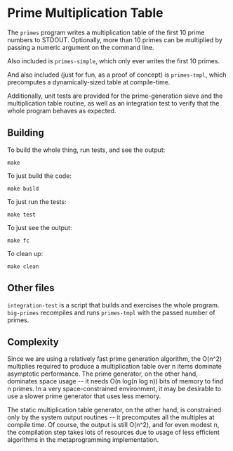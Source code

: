 # Prime Multiplication Table

The `primes` program writes a multiplication table of the first 10 prime
numbers to STDOUT. Optionally, more than 10 primes can be multiplied by passing
a numeric argument on the command line.

Also included is `primes-simple`, which only ever writes the first 10 primes.

And also included (just for fun, as a proof of concept) is `primes-tmpl`, which
precomputes a dynamically-sized table at compile-time.

Additionally, unit tests are provided for the prime-generation sieve and the
multiplication table routine, as well as an integration test to verify that the
whole program behaves as expected.

## Building

To build the whole thing, run tests, and see the output:

    make

To just build the code:

    make build

To just run the tests:

    make test

To just see the output:

    make fc

To clean up:

    make clean

## Other files

`integration-test` is a script that builds and exercises the whole program.
`big-primes` recompiles and runs `primes-tmpl` with the passed number of
primes.

## Complexity

Since we are using a relatively fast prime generation algorithm, the O(n^2)
multiplies required to produce a multiplication table over n items dominate
asymptotic performance. The prime generator, on the other hand, dominates space
usage -- it needs O(n log(n log n)) bits of memory to find n primes. In a very
space-constrained environment, it may be desirable to use a slower prime
generator that uses less memory.

The static multiplication table generator, on the other hand, is constrained
only by the system output routines -- it precomputes all the multiples at
compile time. Of course, the output is still O(n^2), and for even modest n, the
compilation step takes lots of resources due to usage of less efficient
algorithms in the metaprogramming implementation.
